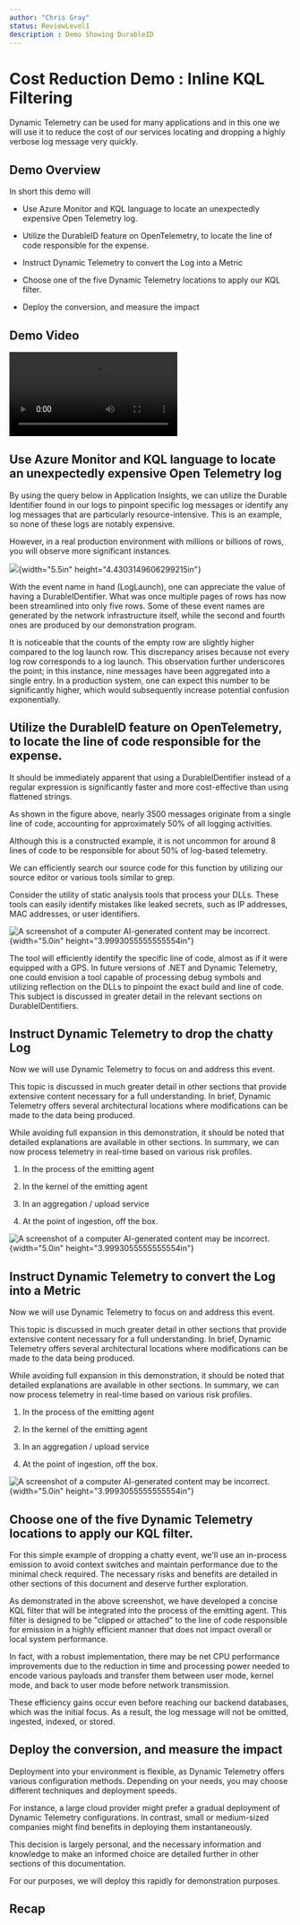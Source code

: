```yaml
---
author: "Chris Gray"
status: ReviewLevel1
description : Demo Showing DurableID
---
```


# Cost Reduction Demo : Inline KQL Filtering

Dynamic Telemetry can be used for many applications and in this one we
will use it to reduce the cost of our services locating and dropping a
highly verbose log message very quickly.

## Demo Overview

In short this demo will

-   Use Azure Monitor and KQL language to locate an unexpectedly
    expensive Open Telemetry log.

-   Utilize the DurableID feature on OpenTelemetry, to locate the line
    of code responsible for the expense.

-   Instruct Dynamic Telemetry to convert the Log into a Metric

-   Choose one of the five Dynamic Telemetry locations to apply our KQL
    filter.

-   Deploy the conversion, and measure the impact

## Demo Video
![type:video](../orig_media/DynamicTelemetry_CostSavings.mp4)

## Use Azure Monitor and KQL language to locate an unexpectedly expensive Open Telemetry log

By using the query below in Application Insights, we can utilize the
Durable Identifier found in our logs to pinpoint specific log messages
or identify any log messages that are particularly resource-intensive.
This is an example, so none of these logs are notably expensive.

However, in a real production environment with millions or billions of
rows, you will observe more significant instances.

![](../orig_media/Demo.1.DurableID.SummarizeContrast.png){width="5.5in"
height="4.4303149606299215in"}

With the event name in hand (LogLaunch), one can appreciate the value of
having a DurableIDentifier. What was once multiple pages of rows has now
been streamlined into only five rows. Some of these event names are
generated by the network infrastructure itself, while the second and
fourth ones are produced by our demonstration program.

It is noticeable that the counts of the empty row are slightly higher
compared to the log launch row. This discrepancy arises because not
every log row corresponds to a log launch. This observation further
underscores the point; in this instance, nine messages have been
aggregated into a single entry. In a production system, one can expect
this number to be significantly higher, which would subsequently
increase potential confusion exponentially.

## Utilize the DurableID feature on OpenTelemetry, to locate the line of code responsible for the expense.

It should be immediately apparent that using a DurableIDentifier instead
of a regular expression is significantly faster and more cost-effective
than using flattened strings.

As shown in the figure above, nearly 3500 messages originate from a
single line of code, accounting for approximately 50% of all logging
activities.

Although this is a constructed example, it is not uncommon for around 8
lines of code to be responsible for about 50% of log-based telemetry.

We can efficiently search our source code for this function by utilizing
our source editor or various tools similar to grep.

Consider the utility of static analysis tools that process your DLLs.
These tools can easily identify mistakes like leaked secrets, such as IP
addresses, MAC addresses, or user identifiers.

![A screenshot of a computer AI-generated content may be
incorrect.](../orig_media/Demo.1.DurableID.Searching.png){width="5.0in"
height="3.9993055555555554in"}

The tool will efficiently identify the specific line of code, almost as
if it were equipped with a GPS. In future versions of .NET and Dynamic
Telemetry, one could envision a tool capable of processing debug symbols
and utilizing reflection on the DLLs to pinpoint the exact build and
line of code. This subject is discussed in greater detail in the
relevant sections on DurableIDentifiers.

## Instruct Dynamic Telemetry to drop the chatty Log

Now we will use Dynamic Telemetry to focus on and address this event.

This topic is discussed in much greater detail in other sections that
provide extensive content necessary for a full understanding. In brief,
Dynamic Telemetry offers several architectural locations where
modifications can be made to the data being produced.

While avoiding full expansion in this demonstration, it should be noted
that detailed explanations are available in other sections. In summary,
we can now process telemetry in real-time based on various risk
profiles.

1.  In the process of the emitting agent

2.  In the kernel of the emitting agent

3.  In an aggregation / upload service

4.  At the point of ingestion, off the box.


![A screenshot of a computer AI-generated content may be
incorrect.](../orig_media/Demo.1.DurableID.Contrast.ShowLogDrop.png){width="5.0in"
height="3.9993055555555554in"}

## Instruct Dynamic Telemetry to convert the Log into a Metric

Now we will use Dynamic Telemetry to focus on and address this event.

This topic is discussed in much greater detail in other sections that
provide extensive content necessary for a full understanding. In brief,
Dynamic Telemetry offers several architectural locations where
modifications can be made to the data being produced.

While avoiding full expansion in this demonstration, it should be noted
that detailed explanations are available in other sections. In summary,
we can now process telemetry in real-time based on various risk
profiles.

1.  In the process of the emitting agent

2.  In the kernel of the emitting agent

3.  In an aggregation / upload service

4.  At the point of ingestion, off the box.

![A screenshot of a computer AI-generated content may be
incorrect.](../orig_media/Demo.1.DurableID.ConvertedToMetric.png){width="5.0in"
height="3.9993055555555554in"}


## Choose one of the five Dynamic Telemetry locations to apply our KQL filter.

For this simple example of dropping a chatty event, we'll use an
in-process emission to avoid context switches and maintain performance
due to the minimal check required. The necessary risks and benefits are
detailed in other sections of this document and deserve further
exploration.

As demonstrated in the above screenshot, we have developed a concise KQL
filter that will be integrated into the process of the emitting agent.
This filter is designed to be \"clipped or attached\" to the line of
code responsible for emission in a highly efficient manner that does not
impact overall or local system performance.

In fact, with a robust implementation, there may be net CPU performance
improvements due to the reduction in time and processing power needed to
encode various payloads and transfer them between user mode, kernel
mode, and back to user mode before network transmission.

These efficiency gains occur even before reaching our backend databases,
which was the initial focus. As a result, the log message will not be
omitted, ingested, indexed, or stored.

## Deploy the conversion, and measure the impact

Deployment into your environment is flexible, as Dynamic Telemetry
offers various configuration methods. Depending on your needs, you may
choose different techniques and deployment speeds.

For instance, a large cloud provider might prefer a gradual deployment
of Dynamic Telemetry configurations. In contrast, small or medium-sized
companies might find benefits in deploying them instantaneously.

This decision is largely personal, and the necessary information and
knowledge to make an informed choice are detailed further in other
sections of this documentation.

For our purposes, we will deploy this rapidly for demonstration
purposes.

## Recap
